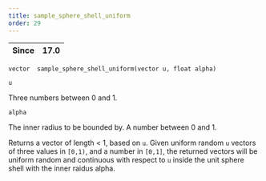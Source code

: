 ```yaml
---
title: sample_sphere_shell_uniform
order: 29
---
```

| Since | 17.0 |
| --- | --- |

`vector  sample_sphere_shell_uniform(vector u, float alpha)`

`u`

Three numbers between 0 and 1.

`alpha`

The inner radius to be bounded by. A number between 0 and 1.

Returns a vector of length \< 1, based on `u`.
Given uniform random `u` vectors of three values in `[0,1)`, and a number in `[0,1]`, the returned vectors will be
uniform random and continuous with respect to `u` inside the unit sphere shell with the inner raidus alpha.
